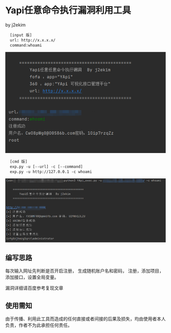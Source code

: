 # Yapi任意命令执行漏洞利用工具 
by j2ekim

      [input 版]
      url: http://x.x.x.x/
      command:whoami
      
![image](./img1.png)

      [cmd 版]
      exp.py -u [--url] -c [--command] 
      exp.py -u http://127.0.0.1 -c whoami
![image](./img2.png)

## 编写思路
   每次输入网址先判断是否开启注册，
   生成随机账户名和密码，
   注册，添加项目，添加接口，设置全局变量。
   
   漏洞详细请百度参考复现文章


## 使用需知
由于传播、利用此工具而造成的任何直接或者间接的后果及损失，均由使用者本人负责，作者不为此承担任何责任。
